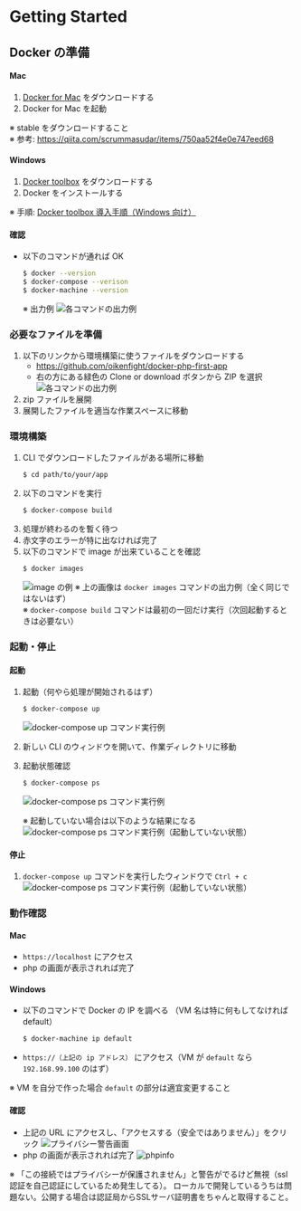 # Getting Started

## Docker の準備

#### Mac
1. [Docker for Mac](https://docs.docker.com/docker-for-mac/install/) をダウンロードする
2. Docker for Mac を起動

※ stable をダウンロードすること  
※ 参考: https://qiita.com/scrummasudar/items/750aa52f4e0e747eed68
    
#### Windows
1. [Docker toolbox](https://docs.docker.com/toolbox/overview/) をダウンロードする
2. Docker をインストールする

※ 手順: [Docker toolbox 導入手順（Windows 向け）](../docker-toolbox/README.md)

#### 確認
* 以下のコマンドが通れば OK
    ```bash
    $ docker --version
    $ docker-compose --verison
    $ docker-machine --version
    ```
    ※ 出力例
    ![各コマンドの出力例](./images/confirm-docker-installed.png)

    
### 必要なファイルを準備

1. 以下のリンクから環境構築に使うファイルをダウンロードする
    * https://github.com/oikenfight/docker-php-first-app
    * 右の方にある緑色の Clone or download ボタンから ZIP を選択
    ![各コマンドの出力例](./images/download-zip.png)
2. zip ファイルを展開
3. 展開したファイルを適当な作業スペースに移動


### 環境構築

1. CLI でダウンロードしたファイルがある場所に移動
    ```bash
    $ cd path/to/your/app
    ```
2. 以下のコマンドを実行
    ```bash
    $ docker-compose build
    ```
3. 処理が終わるのを暫く待つ
4. 赤文字のエラーが特に出なければ完了
5. 以下のコマンドで image が出来ていることを確認
    ```bash
    $ docker images
    ```
    ![image の例](./images/confirm-docker-images.png)
※ 上の画像は `docker images` コマンドの出力例（全く同じではないはず）  
※ `docker-compose build` コマンドは最初の一回だけ実行（次回起動するときは必要ない）

    
### 起動・停止

#### 起動
1. 起動（何やら処理が開始されるはず）
    ```bash
    $ docker-compose up
    ```
    ![docker-compose up コマンド実行例](./images/sample-docker-compose-up.png)
2. 新しい CLI のウィンドウを開いて、作業ディレクトリに移動
3. 起動状態確認
    ```bash
    $ docker-compose ps
    ```
    ![docker-compose ps コマンド実行例](./images/sample-docker-compose-ps.png)

    ※ 起動していない場合は以下のような結果になる
    ![docker-compose ps コマンド実行例（起動していない状態）](./images/sample-docker-compose-ps-when-not-up.png)

#### 停止
1. `docker-compose up` コマンドを実行したウィンドウで `Ctrl + c`
![docker-compose ps コマンド実行例（起動していない状態）](./images/sample-docker-compose-down.png)


### 動作確認

#### Mac

* `https://localhost` にアクセス
* php の画面が表示されれば完了

#### Windows
* 以下のコマンドで Docker の IP を調べる （VM 名は特に何もしてなければ default）
    ```bash
    $ docker-machine ip default
    ```
* `https://（上記の ip アドレス）` にアクセス（VM が `default` なら `192.168.99.100` のはず）

※ VM を自分で作った場合 `default` の部分は適宜変更すること

#### 確認
* 上記の URL にアクセスし、「アクセスする（安全ではありません）」をクリック
![プライバシー警告画面](./images/display-alert.png)
* php の画面が表示されれば完了
![phpinfo](./images/display-phpinfo.png)

※ 「この接続ではプライバシーが保護されません」と警告がでるけど無視（ssl認証を自己認証にしているため発生してる）。
ローカルで開発しているうちは問題ない。公開する場合は認証局からSSLサーバ証明書をちゃんと取得すること。
